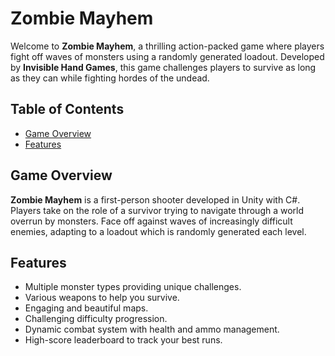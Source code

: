 # Zombie Mayhem

Welcome to **Zombie Mayhem**, a thrilling action-packed game where players fight off waves of monsters using a randomly generated loadout. Developed by **Invisible Hand Games**, this game challenges players to survive as long as they can while fighting hordes of the undead.

## Table of Contents

- [Game Overview](#game-overview)
- [Features](#features)

## Game Overview

**Zombie Mayhem** is a first-person shooter developed in Unity with C#. Players take on the role of a survivor trying to navigate through a world overrun by monsters. Face off against waves of increasingly difficult enemies, adapting to a loadout which is randomly generated each level.

## Features

- Multiple monster types providing unique challenges.
- Various weapons to help you survive.
- Engaging and beautiful maps.
- Challenging difficulty progression.
- Dynamic combat system with health and ammo management.
- High-score leaderboard to track your best runs.
